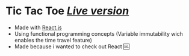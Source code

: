 # Tic Tac Toe [*Live version*](https://mkrupauskas.github.io/Tic-Tac-Toe-React.js)
* Made with [React.js](https://facebook.github.io/react/)
* Using functional programming concepts (Variable immutability wich enables the time travel feature)
* Made because i wanted to check out React :cool:
